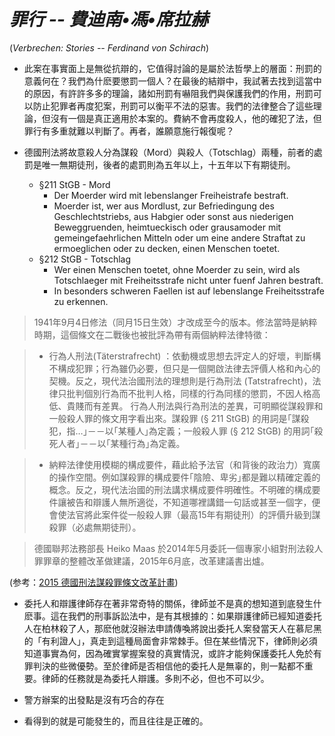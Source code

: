 # *罪行 -- 費迪南•馮•席拉赫*

(*Verbrechen: Stories -- Ferdinand von Schirach*)

* 此案在事實面上是無從抗辯的，它值得討論的是屬於法哲學上的層面：刑罰的意義何在？我們為什麽要懲罰一個人？在最後的結辯中，我試著去找到這當中的原因，有許許多多的理論，諸如刑罰有嚇阻我們與保護我們的作用，刑罰可以防止犯罪者再度犯案，刑罰可以衡平不法的惡害。我們的法律整合了這些理論，但沒有一個是真正適用於本案的。費納不會再度殺人，他的確犯了法，但罪行有多重就難以判斷了。再者，誰願意施行報復呢？

* 德國刑法將故意殺人分為謀殺（Mord）與殺人（Totschlag）兩種，前者的處罰是唯一無期徒刑，後者的處罰則為五年以上，十五年以下有期徒刑。

  * §211 StGB - Mord
    * Der Moerder wird mit lebenslanger Freiheistrafe bestraft.
    * Moerder ist, wer aus Mordlust, zur Befriedingung des Geschlechtstriebs, aus Habgier oder sonst aus niederigen Beweggruenden, heimtueckisch oder grausamoder mit gemeingefaehrlichen Mitteln oder um eine andere Straftat zu ermoeglichen oder zu decken, einen Menschen toetet.
  * §212 StGB - Totschlag
    * Wer einen Menschen toetet, ohne Moerder zu sein, wird als Totschlaeger mit Freiheitsstrafe nicht unter fuenf Jahren bestraft.
    * In besonders schweren Faellen ist auf lebenslange Freiheitsstrafe zu erkennen.

> 1941年9月4日修法（同月15日生效）才改成至今的版本。修法當時是納粹時期，這個條文在二戰後也被批評為帶有兩個納粹法律特徵：

> * 行為人刑法(Täterstrafrecht) ：依動機或思想去評定人的好壞，判斷構不構成犯罪；行為雖仍必要，但只是一個開啟法律去評價人格和內心的契機。反之，現代法治國刑法的理想則是行為刑法 (Tatstrafrecht)，法律只批判個別行為而不批判人格，同樣的行為同樣的懲罰，不因人格高低、貴賤而有差異。
行為人刑法與行為刑法的差異，可明顯從謀殺罪和一般殺人罪的條文用字看出來。謀殺罪 (§ 211 StGB) 的用詞是｢謀殺犯，指…｣－－以｢某種人｣為定義；一般殺人罪 (§ 212 StGB) 的用詞｢殺死人者｣－－以｢某種行為｣為定義。

> * 納粹法律使用模糊的構成要件，藉此給予法官（和背後的政治力）寬廣的操作空間。例如謀殺罪的構成要件｢陰險、卑劣｣都是難以精確定義的概念。反之，現代法治國的刑法講求構成要件明確性。不明確的構成要件讓被告和辯護人無所適從，不知道哪裡講錯一句話或甚至一個字，便會使法官將此案件從一般殺人罪（最高15年有期徒刑）的評價升級到謀殺罪（必處無期徒刑）。

> 德國聯邦法務部長 Heiko Maas 於2014年5月委託一個專家小組對刑法殺人罪罪章的整體改革做建議，2015年6月底，改革建議書出爐。

(参考：[2015 德國刑法謀殺罪條文改革計畫](https://criminologynews.wordpress.com/2015/06/30/2015-%E5%BE%B7%E5%9C%8B%E5%88%91%E6%B3%95%E8%AC%80%E6%AE%BA%E7%BD%AA%E6%A2%9D%E6%96%87%E6%94%B9%E9%9D%A9%E8%A8%88%E7%95%AB/))

* 委托人和辯護律師存在著非常奇特的關係，律師並不是真的想知道到底發生什麽事。這在我們的刑事訴訟法中，是有其根據的：如果辯護律師已經知道委托人在柏林殺了人，那麽他就沒辦法申請傳喚將說出委托人案發當天人在慕尼黑的「有利證人」，真走到這種局面會非常棘手。但在某些情況下，律師則必須知道事實為何，因為確實掌握案發的真實情況，或許才能夠保護委托人免於有罪判決的些微優勢。至於律師是否相信他的委托人是無辜的，則一點都不重要。律師的任務就是為委托人辯護。多則不必，但也不可以少。

* 警方辦案的出發點是沒有巧合的存在

* 看得到的就是可能發生的，而且往往是正確的。
